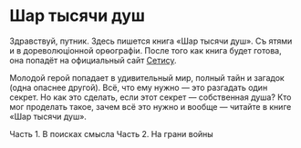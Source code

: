 ﻿# Шар тысячи душ

Здравствуй, путник. Здесь пишется книга «Шар тысячи душ». Съ ятями и в дореволюціонной орѳографіи. После того как книга будет готова, она попадёт на официальный сайт [Сетису](http://www.sethi.su).

Молодой герой попадает в удивительный мир, полный тайн и загадок (одна опаснее другой). Всё, что ему нужно — это разгадать один секрет. Но как это сделать, если этот секрет — собственная душа? Кто мог проделать такое, зачем всё это нужно и вообще — читайте в книге «Шар тысячи душ».

Часть 1. В поисках смысла
Часть 2. На грани войны